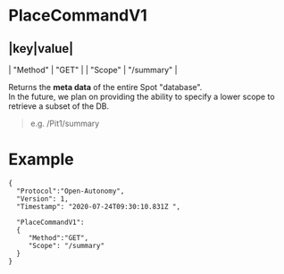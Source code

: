 # PlaceCommandV1

|key|value|
-----------
| "Method" | "GET" |
| "Scope" | "/summary" |

Returns the **meta data** of the entire Spot "database".  
In the future, we plan on providing the ability to specify a lower scope to retrieve a subset of the DB. 
> e.g. /Pit1/summary



# Example

```
{
  "Protocol":"Open-Autonomy",
  "Version": 1,
  "Timestamp": "2020-07-24T09:30:10.831Z ",

  "PlaceCommandV1": 
  {
     "Method":"GET",
     "Scope": "/summary"
  }
}

```

